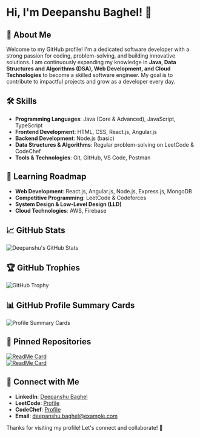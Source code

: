 # Hi, I'm Deepanshu Baghel! 👋

## 🚀 About Me  
Welcome to my GitHub profile! I'm a dedicated software developer with a strong passion for coding, problem-solving, and building innovative solutions. I am continuously expanding my knowledge in **Java, Data Structures and Algorithms (DSA), Web Development, and Cloud Technologies** to become a skilled software engineer. My goal is to contribute to impactful projects and grow as a developer every day.

## 🛠 Skills  
- **Programming Languages**: Java (Core & Advanced), JavaScript, TypeScript  
- **Frontend Development**: HTML, CSS, React.js, Angular.js  
- **Backend Development**: Node.js (basic)  
- **Data Structures & Algorithms**: Regular problem-solving on LeetCode & CodeChef  
- **Tools & Technologies**: Git, GitHub, VS Code, Postman

## 🎯 Learning Roadmap  
- **Web Development**: React.js, Angular.js, Node.js, Express.js, MongoDB  
- **Competitive Programming**: LeetCode & Codeforces  
- **System Design & Low-Level Design (LLD)**  
- **Cloud Technologies**: AWS, Firebase

## 📈 GitHub Stats  
![Deepanshu's GitHub Stats](https://github-readme-stats.vercel.app/api?username=Deepanshu-Baghel&show_icons=true&theme=radical)

## 🏆 GitHub Trophies  
![GitHub Trophy](https://github-profile-trophy.vercel.app/?username=Deepanshu-Baghel&theme=onedark)

## 📊 GitHub Profile Summary Cards  
![Profile Summary Cards](https://github-profile-summary-cards.vercel.app/api/cards/profile-details?username=Deepanshu-Baghel&theme=radical)

## 📌 Pinned Repositories  
[![ReadMe Card](https://github-readme-stats.vercel.app/api/pin/?username=Deepanshu-Baghel&repo=shopify&theme=radical)](https://github.com/Deepanshu-Baghel/shopify)  
[![ReadMe Card](https://github-readme-stats.vercel.app/api/pin/?username=Deepanshu-Baghel&repo=E-learning-knowlyze-me-&theme=radical)](https://github.com/Deepanshu-Baghel/E-learning-knowlyze-me-)

## 🌱 Connect with Me  
- **LinkedIn**: [Deepanshu Baghel](https://www.linkedin.com/in/deepanshu-baghel)  
- **LeetCode**: [Profile](https://leetcode.com/your-profile)  
- **CodeChef**: [Profile](https://www.codechef.com/users/your-profile)  
- **Email**: deepanshu.baghel@example.com

Thanks for visiting my profile! Let's connect and collaborate! 🚀

